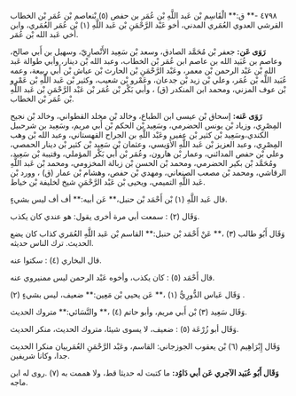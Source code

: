 ٤٧٩٨ -** ق:** الْقَاسِم بْن عَبد اللَّهِ بْن عُمَر بن حفص (٥) بْنعاصم بْن عُمَر بْن الخطاب القرشي العدوي العُمَري المدني، أخو عَبْد الرَّحْمَنِ بْن عَبد اللَّهِ (١) بْن عُمَر العُمَري، وابن أخي عَبد الله بْن عُمَر.

**رَوَى عَن:** جعفر بْن مُحَمَّد الصادق، وسعد بْن سَعِيد الأَنْصارِيّ، وسهيل بن أَبي صالح، وعاصم بن عُبَيد الله بن عاصم ابن عُمَر بْن الخطاب، وعبد الله بْن دينار، وأبي طوالة عَبد الله بْن عَبْد الرحمن بْن معمر، وعَبْد الرَّحْمَنِ بْن الحارث بْن عياش بْن أَبي ربيعة، وعمه عُبَيد اللَّه بْن عُمَر، وعلي بْن زيد بْن جدعان، وعَمْرو بْن شعيب، وكثير بْن عَبد اللَّهِ بْن عَمْرو بْن عوف المزني، ومحمد ابن المنكدر (ق) ، وأبي بَكْر بْن عُمَر بْن عَبْد الرَّحْمَنِ بْن عَبد اللَّهِ بْن عُمَر بْن الخطاب.

**رَوَى عَنه:** إسحاق بْن عيسى ابن الطباع، وخالد بْن مخلد القطواني، وخالد بْن نجيح المِصْرِي، وزياد بْن يونس الحضرمي، وسَعِيد بْن الحكم بْن أَبي مريم، وسَعِيد بن شرحبيل الكندي،وسَعِيد بْن كثير بْن عفير، وعَبْد اللَّهِ بن الجراح القهستاني، وعبد الله بْن وهب المِصْرِي، وعبد العزيز بْن عَبد اللَّهِ الأُوَيسي، وعثمان بْن سَعِيد بْن كثير بْن دينار الحمصي، وعلي بْن حفص المدائني، وعمار بْن هارون، وعُمَر بْن أَبي بَكْر المؤملي، وقتيبة بْن سَعِيد، ومُحَمَّد بْن بكير الحضرمي، ومحمد بْن الحسن بْن زبالة المخزومي، ومحمد بْن عَبد اللَّهِ الرقاشي، ومحمد بْن مصعب الصنعاني، ومهدي بْن حفص، وهشام بْن عمار (ق) ، وورد بْن عَبد اللَّهِ التميمي، ويحيى بْن عَبْد الرَّحْمَنِ شيخ لخليفة بْن خياط.

قال عَبد اللَّهِ (١) بْن أَحْمَد بْن حنبل،** عَن أبيه:** أف أف ليس بشيءٍ.

وَقَال (٢) : سمعت أبي مرة أخرى يقول: هو عندي كان يكذب.

وَقَال أَبُو طالب (٣) ،** عَنْ أَحْمَد بْن حنبل:** القاسم بْن عَبد اللَّهِ العُمَري كذاب كان يضع الحديث. ترك الناس حديثه.

قال البخاري (٤) : سكتوا عنه.

قال أَحْمَد (٥) : كان يكذب، وأخوه عَبْد الرحمن ليس ممنيروي عنه.

وَقَال عَباس الدُّورِيُّ (١) ،** عَن يحيى بْن مَعِين:** ضعيف، ليس بشيءٍ (٢) .

وَقَال سَعِيد (٣) بْن أَبي مريم، وأبو حاتم (٤) ،** والنَّسَائي:** متروك الحديث.

وَقَال أبو زُرْعَة (٥) : ضعيف، لا يسوى شيئا، متروك الحديث، منكر الحديث.

وَقَال إِبْرَاهِيم (٦) بْن يعقوب الجوزجاني: القاسم، وعَبْد الرَّحْمَنِ العُمَرييان منكرا الحديث جدا، وكانا شريفين.

**وَقَال أَبُو عُبَيد الآجري عَن أبي دَاوُد:** ما كتبت له حديثا قط، ولا هممت به (٧) .روى له ابن ماجه.
